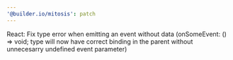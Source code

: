 ```yaml
---
'@builder.io/mitosis': patch
---
```


React: Fix type error when emitting an event without data (onSomeEvent: () => void; type will now have correct binding in the parent without unnecesarry undefined event parameter)

